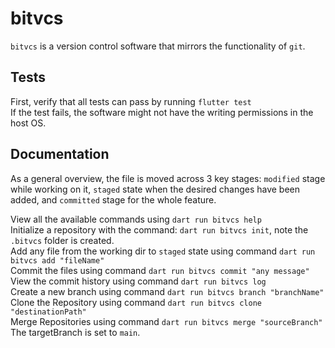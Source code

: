 # bitvcs
`bitvcs` is a version control software that mirrors the functionality of `git`.

## Tests
First, verify that all tests can pass by running `flutter test`<br/>
If the test fails, the software might not have the writing permissions in the host OS.


## Documentation
As a general overview, the file is moved across 3 key stages: `modified` stage while working on it, `staged` state when the desired changes have been added, and `committed` stage for the whole feature.<br/>

View all the available commands using `dart run bitvcs help`<br/>
Initialize a repository with the command: `dart run bitvcs init`, note the `.bitvcs` folder is created.<br/>
Add any file from the working dir to `staged` state using command `dart run bitvcs add "fileName"`<br/>
Commit the files using command `dart run bitvcs commit "any message"`<br/>
View the commit history using command `dart run bitvcs log`<br/>
Create a new branch using command `dart run bitvcs branch "branchName"`<br/>
Clone the Repository using command `dart run bitvcs clone "destinationPath"`<br/>
Merge Repositories using command `dart run bitvcs merge "sourceBranch"`
The targetBranch is set to `main`.